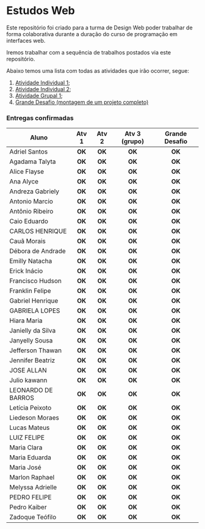 # Estudos Web

Este repositório foi criado para a turma de Design Web poder trabalhar de forma colaborativa durante a duração do curso de programação em interfaces web.

Iremos trabalhar com a sequência de trabalhos postados via este repositório.

Abaixo temos uma lista com todas as atividades que irão ocorrer, segue:

1. [Atividade Individual 1](https://github.com/awescolar/estudos-web/issues/1);
2. [Atividade Individual 2](https://github.com/awescolar/estudos-web/issues/2);
3. [Atividade Grupal 1](https://github.com/awescolar/estudos-web/issues/3);
4. [Grande Desafio (montagem de um projeto completo)](https://github.com/awescolar/estudos-web/issues/6)


### Entregas confirmadas
| Aluno | Atv 1 | Atv 2 | Atv 3 (grupo) | Grande Desafio |
| ------------- |:----------:|:-----------:|:-------------:|:----------------:|
Adriel Santos | **OK** | **OK** | **OK** | **OK** |
Agadama Talyta | **OK** | **OK** | **OK** | **OK** |
Alice Flayse | **OK** | **OK** | **OK** | **OK** |
Ana Alyce | **OK** | **OK** | **OK** | **OK** |
Andreza Gabriely | **OK** | **OK** | **OK** | **OK** |
Antonio Marcio | **OK** | **OK** | **OK** | **OK** |
Antônio Ribeiro | **OK** | **OK** | **OK** | **OK** |
Caio Eduardo | **OK** | **OK** | **OK** | **OK** |
CARLOS HENRIQUE | **OK** | **OK** | **OK** | **OK** |
Cauã Morais | **OK** | **OK** | **OK** | **OK** |
Débora de Andrade | **OK** | **OK** | **OK** | **OK** |
Emilly Natacha | **OK** | **OK** | **OK** | **OK** |
Erick Inácio | **OK** | **OK** | **OK** | **OK** |
Francisco Hudson | **OK** | **OK** | **OK** | **OK** |
Franklin Felipe | **OK** | **OK** | **OK** | **OK** |
Gabriel Henrique | **OK** | **OK** | **OK** | **OK** |
GABRIELA LOPES | **OK** | **OK** | **OK** | **OK** |
Hiara Maria | **OK** | **OK** | **OK** | **OK** | **OK** |
Janielly da Silva | **OK** | **OK** | **OK** | **OK** |
Janyelly Sousa | **OK** | **OK** | **OK** | **OK** |
Jefferson Thawan | **OK** | **OK** | **OK** | **OK** |
Jennifer Beatriz | **OK** | **OK** | **OK** | **OK** |
JOSE ALLAN | **OK** | **OK** | **OK** | **OK** |
Julio kawann | **OK** | **OK** | **OK** | **OK** |
LEONARDO DE BARROS | **OK** | **OK** | **OK** | **OK** |
Letícia Peixoto | **OK** | **OK** | **OK** | **OK** |
Liedeson Moraes | **OK** | **OK** | **OK** | **OK** |
Lucas Mateus | **OK** | **OK** | **OK** | **OK** |
LUIZ FELIPE | **OK** | **OK** | **OK** | **OK** |
Maria Clara | **OK** | **OK** | **OK** | **OK** |
Maria Eduarda | **OK** | **OK** | **OK** | **OK** |
Maria José | **OK** | **OK** | **OK** | **OK** |
Marlon Raphael | **OK** | **OK** | **OK** | **OK** |
Melyssa Adrielle | **OK** | **OK** | **OK** | **OK** |
PEDRO FELIPE | **OK** | **OK** | **OK** | **OK** |
Pedro Kaiber | **OK** | **OK** | **OK** | **OK** |
Zadoque Teófilo | **OK** | **OK** | **OK** | **OK** |
